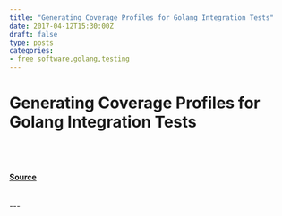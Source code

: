```yaml
---
title: "Generating Coverage Profiles for Golang Integration Tests"
date: 2017-04-12T15:30:00Z
draft: false
type: posts
categories: 
- free software,golang,testing
---
```

# Generating Coverage Profiles for Golang Integration Tests

<br/>

<br/>


#### [Source](https://www.cyphar.com/blog/post/20170412-golang-integration-coverage)

<br/>
---
